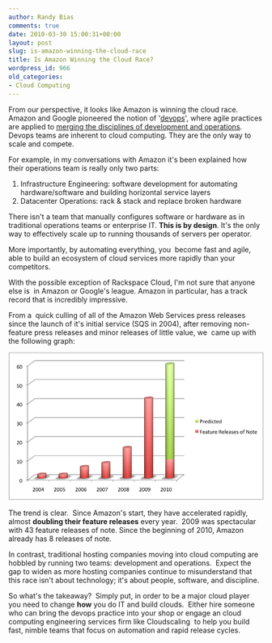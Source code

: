 ```yaml
---
author: Randy Bias
comments: true
date: 2010-03-30 15:00:31+00:00
layout: post
slug: is-amazon-winning-the-cloud-race
title: Is Amazon Winning the Cloud Race?
wordpress_id: 966
old_categories:
- Cloud Computing
---
```


From our perspective, it looks like Amazon is winning the cloud race. Amazon and Google pioneered the notion of '[devops](http://blogs.the451group.com/opensource/2010/03/03/devops-mixing-dev-ops-agile-cloud-open-source-and-business/)', where agile practices are applied to [merging the disciplines of development and operations](http://somic.org/2010/03/02/the-rise-of-devops/). Devops teams are inherent to cloud computing. They are the only way to scale and compete.

For example, in my conversations with Amazon it's been explained how their operations team is really only two parts:

  1. Infrastructure Engineering: software development for automating hardware/software and building horizontal service layers
  2. Datacenter Operations: rack & stack and replace broken hardware

There isn't a team that manually configures software or hardware as in traditional operations teams or enterprise IT. **This is by design**. It's the only way to effectively scale up to running thousands of servers per operator.

More importantly, by automating everything, you  become fast and agile, able to build an ecosystem of cloud services more rapidly than your competitors.

With the possible exception of Rackspace Cloud, I'm not sure that anyone else is  in Amazon or Google's league. Amazon in particular, has a track record that is incredibly impressive.

From a  quick culling of all of the Amazon Web Services press releases since the launch of it's initial service (SQS in 2004), after removing non-feature press releases and minor releases of little value, we  came up with the following graph:

![aws-feature-releases-by-year](/assets/media/2010/03/aws-feature-releases-by-year.png)

The trend is clear.  Since Amazon's start, they have accelerated rapidly, almost **doubling their feature releases** every year.  2009 was spectacular with 43 feature releases of note. Since the beginning of 2010, Amazon already has 8 releases of note.

In contrast, traditional hosting companies moving into cloud computing are hobbled by running two teams: development and operations.  Expect the gap to widen as more hosting companies continue to misunderstand that this race isn't about technology; it's about people, software, and discipline.

So what's the takeaway?  Simply put, in order to be a major cloud player you need to change **how** you do IT and build clouds.  Either hire someone who can bring the devops practice into your shop or engage an cloud computing engineering services firm like Cloudscaling  to help you build fast, nimble teams that focus on automation and rapid release cycles.
